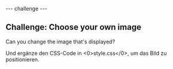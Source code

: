 \--- challenge \---

## Challenge: Choose your own image

Can you change the image that's displayed?

Und ergänze den CSS-Code in <0>style.css</0>, um das Bild zu positionieren.